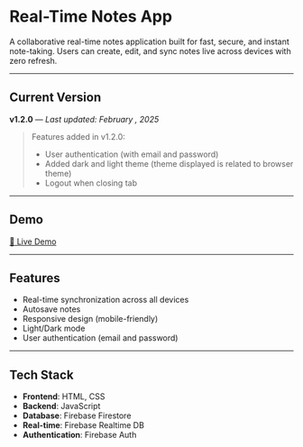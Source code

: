 #  Real-Time Notes App

A collaborative real-time notes application built for fast, secure, and instant note-taking. Users can create, edit, and sync notes live across devices with zero refresh.

---

## Current Version

**v1.2.0** — *Last updated: February , 2025*

> Features added in v1.2.0:
> - User authentication (with email and password)
> - Added dark and light theme (theme displayed is related to browser theme)
> - Logout when closing tab

---

##  Demo

[🔗 Live Demo](https://notes-dun-pi.vercel.app)


---

##  Features

-  Real-time synchronization across all devices
-  Autosave notes
-  Responsive design (mobile-friendly)
-  Light/Dark mode
-  User authentication (email and password)

---

## Tech Stack

- **Frontend**: HTML, CSS
- **Backend**: JavaScript
- **Database**: Firebase Firestore
- **Real-time**: Firebase Realtime DB
- **Authentication**: Firebase Auth
